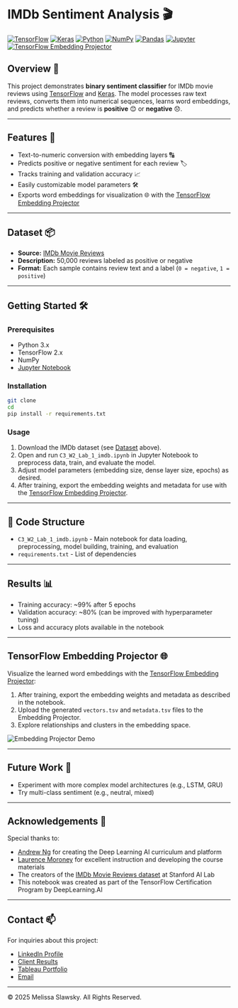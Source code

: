 # IMDb Sentiment Analysis 🎬 

[![TensorFlow](https://img.shields.io/badge/TensorFlow-2.x-blue.svg)](https://www.tensorflow.org/)
[![Keras](https://img.shields.io/badge/Keras-2.x-green.svg)](https://keras.io/)
[![Python](https://img.shields.io/badge/Python-3.6+-purple.svg)](https://www.python.org/)
[![NumPy](https://img.shields.io/badge/NumPy-1.19+-blue.svg)](https://numpy.org/)
[![Pandas](https://img.shields.io/badge/Pandas-1.1+-green.svg)](https://pandas.pydata.org/)
[![Jupyter](https://img.shields.io/badge/Jupyter-Notebook-orange.svg)](https://jupyter.org/)
[![TensorFlow Embedding Projector](https://img.shields.io/badge/Embedding%20Projector-TensorBoard-blueviolet.svg)](https://projector.tensorflow.org/)


## Overview 📖 

This project demonstrates **binary sentiment classifier** for IMDb movie reviews using [TensorFlow](https://www.tensorflow.org/) and [Keras](https://keras.io/). The model processes raw text reviews, converts them into numerical sequences, learns word embeddings, and predicts whether a review is **positive** 😊 or **negative** 😞.

---

## Features 🚀 

- Text-to-numeric conversion with embedding layers 🔠 
- Predicts positive or negative sentiment for each review 🏷️ 
- Tracks training and validation accuracy 📈 
- Easily customizable model parameters 🛠️ 
- Exports word embeddings for visualization 🌐 with the [TensorFlow Embedding Projector](https://projector.tensorflow.org/)

---

## Dataset 📦 

- **Source:** [IMDb Movie Reviews](https://ai.stanford.edu/~amaas/data/sentiment/)
- **Description:** 50,000 reviews labeled as positive or negative
- **Format:** Each sample contains review text and a label (`0 = negative`, `1 = positive`)

---

## Getting Started 🛠️ 

### Prerequisites

- Python 3.x
- TensorFlow 2.x
- NumPy
- [Jupyter Notebook](https://jupyter.org/)

### Installation

```bash
git clone 
cd 
pip install -r requirements.txt
```

### Usage

1. Download the IMDb dataset (see [Dataset](#dataset) above).
2. Open and run `C3_W2_Lab_1_imdb.ipynb` in Jupyter Notebook to preprocess data, train, and evaluate the model.
3. Adjust model parameters (embedding size, dense layer size, epochs) as desired.
4. After training, export the embedding weights and metadata for use with the [TensorFlow Embedding Projector](https://projector.tensorflow.org/).

---

## 📂 Code Structure

- `C3_W2_Lab_1_imdb.ipynb` - Main notebook for data loading, preprocessing, model building, training, and evaluation
- `requirements.txt` - List of dependencies

---

## Results 📊 

- Training accuracy: ~99% after 5 epochs
- Validation accuracy: ~80% (can be improved with hyperparameter tuning)
- Loss and accuracy plots available in the notebook

---

## TensorFlow Embedding Projector 🌐 

Visualize the learned word embeddings with the [TensorFlow Embedding Projector](https://projector.tensorflow.org/):

1. After training, export the embedding weights and metadata as described in the notebook.
2. Upload the generated `vectors.tsv` and `metadata.tsv` files to the Embedding Projector.
3. Explore relationships and clusters in the embedding space.

![Embedding Projector Demo](demo.gif)

---

## Future Work 🌱 

- Experiment with more complex model architectures (e.g., LSTM, GRU)
- Try multi-class sentiment (e.g., neutral, mixed)

---

## Acknowledgements 🙏 

Special thanks to:
- [Andrew Ng](https://www.andrewng.org/) for creating the Deep Learning AI curriculum and platform
- [Laurence Moroney](https://twitter.com/lmoroney) for excellent instruction and developing the course materials
- The creators of the [IMDb Movie Reviews dataset](https://ai.stanford.edu/~amaas/data/sentiment/) at Stanford AI Lab
- This notebook was created as part of the TensorFlow Certification Program by DeepLearning.AI

---

## Contact 📫

For inquiries about this project:
- [LinkedIn Profile](https://www.linkedin.com/in/melissaslawsky/)
- [Client Results](https://melissaslawsky.com/portfolio/)
- [Tableau Portfolio](https://public.tableau.com/app/profile/melissa.slawsky1925/vizzes)
- [Email](mailto:melissa@melissaslawsky.com)

---

© 2025 Melissa Slawsky. All Rights Reserved.

